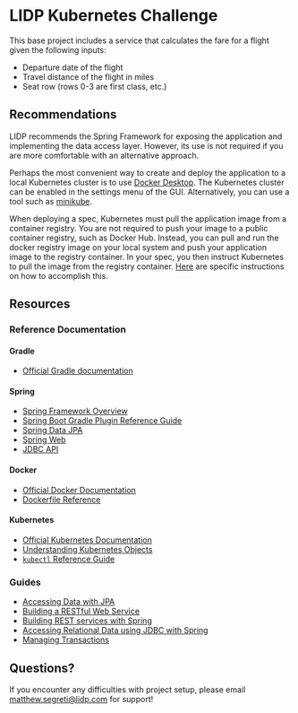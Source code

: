 # LIDP Kubernetes Challenge

This base project includes a service that calculates the fare for a flight given the following inputs:

* Departure date of the flight
* Travel distance of the flight in miles
* Seat row (rows 0-3 are first class, etc.)

## Recommendations

LIDP recommends the Spring Framework for exposing the application and implementing the data access layer. However, its use is not required if you are more comfortable with an alternative approach.

Perhaps the most convenient way to create and deploy the application to a local Kubernetes cluster is to use [Docker Desktop](https://www.docker.com/products/docker-desktop/). The Kubernetes cluster can be enabled in the settings menu of the GUI. Alternatively, you can use a tool such as [minikube](https://minikube.sigs.k8s.io/docs/start/).

When deploying a spec, Kubernetes must pull the application image from a container registry. You are not required to push your image to a public container registry, such as Docker Hub. Instead, you can pull and run the docker registry image on your local system and push your application image to the registry container. In your spec, you then instruct Kubernetes to pull the image from the registry container. [Here](https://docs.docker.com/registry/deploying/#run-a-local-registry) are specific instructions on how to accomplish this.

## Resources

### Reference Documentation

#### Gradle
* [Official Gradle documentation](https://docs.gradle.org)

#### Spring
* [Spring Framework Overview](https://docs.spring.io/spring-framework/docs/current/reference/html/overview.html)
* [Spring Boot Gradle Plugin Reference Guide](https://docs.spring.io/spring-boot/docs/current/gradle-plugin/reference/html/)
* [Spring Data JPA](https://docs.spring.io/spring-boot/docs/current/reference/htmlsingle/#data.sql.jpa-and-spring-data)
* [Spring Web](https://docs.spring.io/spring-boot/docs/current/reference/htmlsingle/#web)
* [JDBC API](https://docs.spring.io/spring-boot/docs/current/reference/htmlsingle/#data.sql)

#### Docker
* [Official Docker Documentation](https://docs.docker.com/)
* [Dockerfile Reference](https://docs.docker.com/engine/reference/builder/)

#### Kubernetes
* [Official Kubernetes Documentation](https://kubernetes.io/docs/home/)
* [Understanding Kubernetes Objects](https://kubernetes.io/docs/concepts/overview/working-with-objects/kubernetes-objects/)
* [`kubectl` Reference Guide](https://kubernetes.io/docs/reference/generated/kubectl/kubectl-commands)

### Guides
* [Accessing Data with JPA](https://spring.io/guides/gs/accessing-data-jpa/)
* [Building a RESTful Web Service](https://spring.io/guides/gs/rest-service/)
* [Building REST services with Spring](https://spring.io/guides/tutorials/rest/)
* [Accessing Relational Data using JDBC with Spring](https://spring.io/guides/gs/relational-data-access/)
* [Managing Transactions](https://spring.io/guides/gs/managing-transactions/)

## Questions?

If you encounter any difficulties with project setup, please email matthew.segreti@lidp.com for support!
